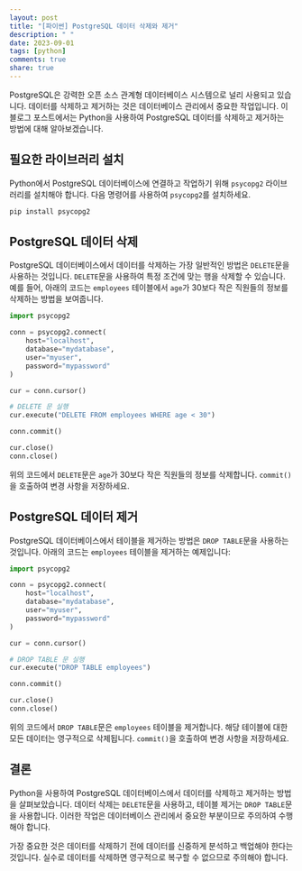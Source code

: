 ```yaml
---
layout: post
title: "[파이썬] PostgreSQL 데이터 삭제와 제거"
description: " "
date: 2023-09-01
tags: [python]
comments: true
share: true
---
```


PostgreSQL은 강력한 오픈 소스 관계형 데이터베이스 시스템으로 널리 사용되고 있습니다. 데이터를 삭제하고 제거하는 것은 데이터베이스 관리에서 중요한 작업입니다. 이 블로그 포스트에서는 Python을 사용하여 PostgreSQL 데이터를 삭제하고 제거하는 방법에 대해 알아보겠습니다.

## 필요한 라이브러리 설치

Python에서 PostgreSQL 데이터베이스에 연결하고 작업하기 위해 `psycopg2` 라이브러리를 설치해야 합니다. 다음 명령어를 사용하여 `psycopg2`를 설치하세요.

```python
pip install psycopg2
```

## PostgreSQL 데이터 삭제

PostgreSQL 데이터베이스에서 데이터를 삭제하는 가장 일반적인 방법은 `DELETE`문을 사용하는 것입니다. `DELETE`문을 사용하여 특정 조건에 맞는 행을 삭제할 수 있습니다. 예를 들어, 아래의 코드는 `employees` 테이블에서 `age`가 30보다 작은 직원들의 정보를 삭제하는 방법을 보여줍니다.

```python
import psycopg2

conn = psycopg2.connect(
    host="localhost",
    database="mydatabase",
    user="myuser",
    password="mypassword"
)

cur = conn.cursor()

# DELETE 문 실행
cur.execute("DELETE FROM employees WHERE age < 30")

conn.commit()

cur.close()
conn.close()
```

위의 코드에서 `DELETE`문은 `age`가 30보다 작은 직원들의 정보를 삭제합니다. `commit()`을 호출하여 변경 사항을 저장하세요.

## PostgreSQL 데이터 제거

PostgreSQL 데이터베이스에서 테이블을 제거하는 방법은 `DROP TABLE`문을 사용하는 것입니다. 아래의 코드는 `employees` 테이블을 제거하는 예제입니다:

```python
import psycopg2

conn = psycopg2.connect(
    host="localhost",
    database="mydatabase",
    user="myuser",
    password="mypassword"
)

cur = conn.cursor()

# DROP TABLE 문 실행
cur.execute("DROP TABLE employees")

conn.commit()

cur.close()
conn.close()
```

위의 코드에서 `DROP TABLE`문은 `employees` 테이블을 제거합니다. 해당 테이블에 대한 모든 데이터는 영구적으로 삭제됩니다. `commit()`을 호출하여 변경 사항을 저장하세요.

## 결론

Python을 사용하여 PostgreSQL 데이터베이스에서 데이터를 삭제하고 제거하는 방법을 살펴보았습니다. 데이터 삭제는 `DELETE`문을 사용하고, 테이블 제거는 `DROP TABLE`문을 사용합니다. 이러한 작업은 데이터베이스 관리에서 중요한 부분이므로 주의하여 수행해야 합니다.

가장 중요한 것은 데이터를 삭제하기 전에 데이터를 신중하게 분석하고 백업해야 한다는 것입니다. 실수로 데이터를 삭제하면 영구적으로 복구할 수 없으므로 주의해야 합니다.
